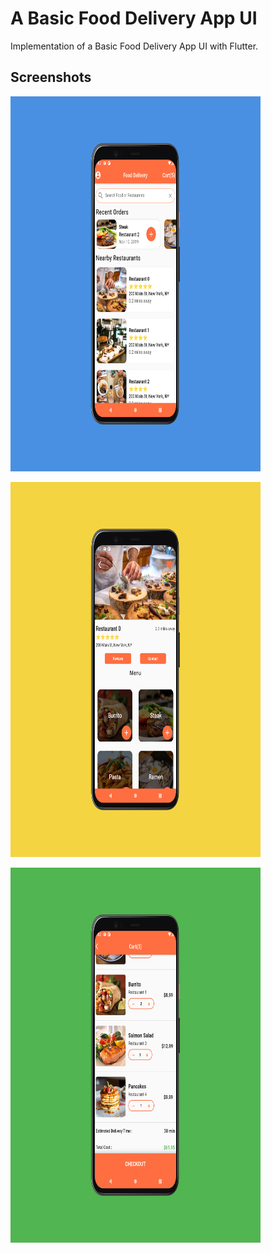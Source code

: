 # A Basic Food Delivery App UI

Implementation of a Basic Food Delivery App UI with Flutter.

## Screenshots

<img src="https://raw.githubusercontent.com/flutterninja9/Complex-UI-in-Flutter/main/food_delivery_app/ss/ss1.png" width="400" height="600"/>
<p></p>
<img src="https://raw.githubusercontent.com/flutterninja9/Complex-UI-in-Flutter/main/food_delivery_app/ss/ss2.png" width="400" height="600"/>
<p></p>
<img src="https://raw.githubusercontent.com/flutterninja9/Complex-UI-in-Flutter/main/food_delivery_app/ss/ss3.png" width="400" height="600"/>
<p></p>
